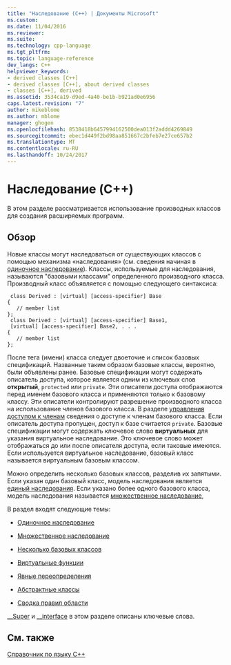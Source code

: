 ```yaml
---
title: "Наследование (C++) | Документы Microsoft"
ms.custom: 
ms.date: 11/04/2016
ms.reviewer: 
ms.suite: 
ms.technology: cpp-language
ms.tgt_pltfrm: 
ms.topic: language-reference
dev_langs: C++
helpviewer_keywords:
- derived classes [C++]
- derived classes [C++], about derived classes
- classes [C++], derived
ms.assetid: 3534ca19-d9ed-4a40-be1b-b921ad0e6956
caps.latest.revision: "7"
author: mikeblome
ms.author: mblome
manager: ghogen
ms.openlocfilehash: 8538418b6457994162500dea013f2addd4269849
ms.sourcegitcommit: ebec1d449f2bd98aa851667c2bfeb7e27ce657b2
ms.translationtype: MT
ms.contentlocale: ru-RU
ms.lasthandoff: 10/24/2017
---
```

# <a name="inheritance--c"></a>Наследование (C++)
В этом разделе рассматривается использование производных классов для создания расширяемых программ.  
  
## <a name="overview"></a>Обзор  
 Новые классы могут наследоваться от существующих классов с помощью механизма «наследования» (см. сведения начиная в [одиночное наследование](../cpp/single-inheritance.md)). Классы, используемые для наследования, называются "базовыми классами" определенного производного класса. Производный класс объявляется с помощью следующего синтаксиса:  
  
```  
 class Derived : [virtual] [access-specifier] Base  
{  
   // member list  
};  
 class Derived : [virtual] [access-specifier] Base1,  
 [virtual] [access-specifier] Base2, . . .  
{  
   // member list  
};  
```  
  
 После тега (имени) класса следует двоеточие и список базовых спецификаций.  Названные таким образом базовые классы, вероятно, были объявлены ранее.  Базовые спецификации могут содержать описатель доступа, которое является одним из ключевых слов **открытый**, `protected` или `private`.  Эти описатели доступа отображаются перед именем базового класса и применяются только к базовому классу.  Эти описатели контролируют разрешение производного класса на использование членов базового класса.  В разделе [управления доступом к членам](../cpp/member-access-control-cpp.md) сведения о доступе к членам базового класса.  Если описатель доступа пропущен, доступ к базе считается `private`.  Базовые спецификации могут содержать ключевое слово **виртуальных** для указания виртуальное наследование.  Это ключевое слово может отображаться до или после описателя доступа, если таковые имеются.  Если используется виртуальное наследование, базовый класс называется виртуальным базовым классом.  
  
 Можно определить несколько базовых классов, разделив их запятыми.  Если указан один базовый класс, модель наследования является [единый наследования](../cpp/single-inheritance.md). Если указано более одного базового класса, модель наследования называется [множественное наследование](http://msdn.microsoft.com/en-us/3b74185e-2beb-4e29-8684-441e51d2a2ca),  
  
 В раздел входят следующие темы:  
  
-   [Одиночное наследование](../cpp/single-inheritance.md)  
  
-   [Множественное наследование](http://msdn.microsoft.com/en-us/3b74185e-2beb-4e29-8684-441e51d2a2ca)  
  
-   [Несколько базовых классов](../cpp/multiple-base-classes.md)  
  
-   [Виртуальные функции](../cpp/virtual-functions.md)  
  
-   [Явные переопределения](../cpp/explicit-overrides-cpp.md)  
  
-   [Абстрактные классы](../cpp/abstract-classes-cpp.md)  
  
-   [Сводка правил области](../cpp/summary-of-scope-rules.md)  
  
 [__Super](../cpp/super.md) и [__interface](../cpp/interface.md) в этом разделе описаны ключевые слова.  
  
## <a name="see-also"></a>См. также  
 [Справочник по языку C++](../cpp/cpp-language-reference.md)